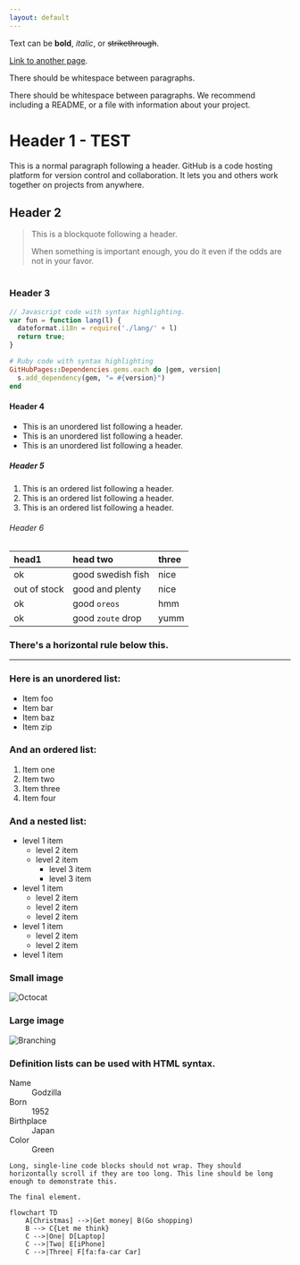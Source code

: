 ```yaml
---
layout: default
---
```


Text can be **bold**, _italic_, or ~~strikethrough~~.

[Link to another page](./another-page.html).

There should be whitespace between paragraphs.

There should be whitespace between paragraphs. We recommend including a README, or a file with information about your project.

# Header 1 - TEST

This is a normal paragraph following a header. GitHub is a code hosting platform for version control and collaboration. It lets you and others work together on projects from anywhere.

## Header 2

> This is a blockquote following a header.
>
> When something is important enough, you do it even if the odds are not in your favor.

<html lang="en">
  <body> <center>
<div class="mxgraph" style="max-width:100%;border:1px solid transparent;" data-mxgraph="{&quot;highlight&quot;:&quot;#0000ff&quot;,&quot;nav&quot;:true,&quot;resize&quot;:true,&quot;toolbar&quot;:&quot;zoom layers tags lightbox&quot;,&quot;edit&quot;:&quot;_blank&quot;,&quot;xml&quot;:&quot;&lt;mxfile host=\&quot;app.diagrams.net\&quot; modified=\&quot;2023-04-15T07:37:58.607Z\&quot; agent=\&quot;Mozilla/5.0 (Windows NT 10.0; Win64; x64) AppleWebKit/537.36 (KHTML, like Gecko) Chrome/112.0.0.0 Safari/537.36\&quot; etag=\&quot;I_ymGwP9hc5M88X2IAPn\&quot; version=\&quot;21.1.8\&quot; type=\&quot;github\&quot;&gt;\n  &lt;diagram name=\&quot;Page-1\&quot; id=\&quot;c7488fd3-1785-93aa-aadb-54a6760d102a\&quot;&gt;\n    &lt;mxGraphModel dx=\&quot;537\&quot; dy=\&quot;947\&quot; grid=\&quot;1\&quot; gridSize=\&quot;10\&quot; guides=\&quot;1\&quot; tooltips=\&quot;1\&quot; connect=\&quot;1\&quot; arrows=\&quot;1\&quot; fold=\&quot;1\&quot; page=\&quot;1\&quot; pageScale=\&quot;1\&quot; pageWidth=\&quot;1100\&quot; pageHeight=\&quot;850\&quot; background=\&quot;none\&quot; math=\&quot;0\&quot; shadow=\&quot;0\&quot;&gt;\n      &lt;root&gt;\n        &lt;mxCell id=\&quot;0\&quot; /&gt;\n        &lt;mxCell id=\&quot;1\&quot; parent=\&quot;0\&quot; /&gt;\n        &lt;mxCell id=\&quot;2b4e8129b02d487f-1\&quot; value=\&quot;Pool\&quot; style=\&quot;swimlane;html=1;childLayout=stackLayout;horizontal=1;startSize=20;horizontalStack=0;rounded=0;shadow=0;labelBackgroundColor=none;strokeWidth=1;fontFamily=Verdana;fontSize=8;align=center;\&quot; parent=\&quot;1\&quot; vertex=\&quot;1\&quot;&gt;\n          &lt;mxGeometry x=\&quot;180\&quot; y=\&quot;70\&quot; width=\&quot;680\&quot; height=\&quot;470\&quot; as=\&quot;geometry\&quot; /&gt;\n        &lt;/mxCell&gt;\n        &lt;mxCell id=\&quot;2b4e8129b02d487f-2\&quot; value=\&quot;Lane 1\&quot; style=\&quot;swimlane;html=1;startSize=20;horizontal=0;\&quot; parent=\&quot;2b4e8129b02d487f-1\&quot; vertex=\&quot;1\&quot;&gt;\n          &lt;mxGeometry y=\&quot;20\&quot; width=\&quot;680\&quot; height=\&quot;150\&quot; as=\&quot;geometry\&quot; /&gt;\n        &lt;/mxCell&gt;\n        &lt;mxCell id=\&quot;2b4e8129b02d487f-18\&quot; style=\&quot;edgeStyle=orthogonalEdgeStyle;rounded=0;html=1;labelBackgroundColor=none;startArrow=none;startFill=0;startSize=5;endArrow=classicThin;endFill=1;endSize=5;jettySize=auto;orthogonalLoop=1;strokeWidth=1;fontFamily=Verdana;fontSize=8\&quot; parent=\&quot;2b4e8129b02d487f-2\&quot; source=\&quot;2b4e8129b02d487f-5\&quot; target=\&quot;2b4e8129b02d487f-6\&quot; edge=\&quot;1\&quot;&gt;\n          &lt;mxGeometry relative=\&quot;1\&quot; as=\&quot;geometry\&quot; /&gt;\n        &lt;/mxCell&gt;\n        &lt;mxCell id=\&quot;2b4e8129b02d487f-5\&quot; value=\&quot;\&quot; style=\&quot;ellipse;whiteSpace=wrap;html=1;rounded=0;shadow=0;labelBackgroundColor=none;strokeWidth=1;fontFamily=Verdana;fontSize=8;align=center;\&quot; parent=\&quot;2b4e8129b02d487f-2\&quot; vertex=\&quot;1\&quot;&gt;\n          &lt;mxGeometry x=\&quot;60\&quot; y=\&quot;60\&quot; width=\&quot;30\&quot; height=\&quot;30\&quot; as=\&quot;geometry\&quot; /&gt;\n        &lt;/mxCell&gt;\n        &lt;mxCell id=\&quot;2b4e8129b02d487f-6\&quot; value=\&quot;\&quot; style=\&quot;rounded=1;whiteSpace=wrap;html=1;shadow=0;labelBackgroundColor=none;strokeWidth=1;fontFamily=Verdana;fontSize=8;align=center;\&quot; parent=\&quot;2b4e8129b02d487f-2\&quot; vertex=\&quot;1\&quot;&gt;\n          &lt;mxGeometry x=\&quot;120\&quot; y=\&quot;56.49999999999997\&quot; width=\&quot;70\&quot; height=\&quot;37\&quot; as=\&quot;geometry\&quot; /&gt;\n        &lt;/mxCell&gt;\n        &lt;mxCell id=\&quot;2b4e8129b02d487f-20\&quot; style=\&quot;edgeStyle=orthogonalEdgeStyle;rounded=0;html=1;labelBackgroundColor=none;startArrow=none;startFill=0;startSize=5;endArrow=classicThin;endFill=1;endSize=5;jettySize=auto;orthogonalLoop=1;strokeWidth=1;fontFamily=Verdana;fontSize=8\&quot; parent=\&quot;2b4e8129b02d487f-2\&quot; source=\&quot;2b4e8129b02d487f-7\&quot; target=\&quot;2b4e8129b02d487f-8\&quot; edge=\&quot;1\&quot;&gt;\n          &lt;mxGeometry relative=\&quot;1\&quot; as=\&quot;geometry\&quot; /&gt;\n        &lt;/mxCell&gt;\n        &lt;mxCell id=\&quot;2b4e8129b02d487f-7\&quot; value=\&quot;\&quot; style=\&quot;rounded=1;whiteSpace=wrap;html=1;shadow=0;labelBackgroundColor=none;strokeWidth=1;fontFamily=Verdana;fontSize=8;align=center;\&quot; parent=\&quot;2b4e8129b02d487f-2\&quot; vertex=\&quot;1\&quot;&gt;\n          &lt;mxGeometry x=\&quot;230\&quot; y=\&quot;56.49999999999997\&quot; width=\&quot;70\&quot; height=\&quot;37\&quot; as=\&quot;geometry\&quot; /&gt;\n        &lt;/mxCell&gt;\n        &lt;mxCell id=\&quot;2b4e8129b02d487f-8\&quot; value=\&quot;\&quot; style=\&quot;ellipse;whiteSpace=wrap;html=1;rounded=0;shadow=0;labelBackgroundColor=none;strokeWidth=2;fontFamily=Verdana;fontSize=8;align=center;\&quot; parent=\&quot;2b4e8129b02d487f-2\&quot; vertex=\&quot;1\&quot;&gt;\n          &lt;mxGeometry x=\&quot;330\&quot; y=\&quot;60\&quot; width=\&quot;30\&quot; height=\&quot;30\&quot; as=\&quot;geometry\&quot; /&gt;\n        &lt;/mxCell&gt;\n        &lt;mxCell id=\&quot;2b4e8129b02d487f-22\&quot; style=\&quot;edgeStyle=orthogonalEdgeStyle;rounded=0;html=1;entryX=0;entryY=0.5;labelBackgroundColor=none;startArrow=none;startFill=0;startSize=5;endArrow=classicThin;endFill=1;endSize=5;jettySize=auto;orthogonalLoop=1;strokeWidth=1;fontFamily=Verdana;fontSize=8\&quot; parent=\&quot;2b4e8129b02d487f-2\&quot; source=\&quot;2b4e8129b02d487f-9\&quot; target=\&quot;2b4e8129b02d487f-10\&quot; edge=\&quot;1\&quot;&gt;\n          &lt;mxGeometry relative=\&quot;1\&quot; as=\&quot;geometry\&quot; /&gt;\n        &lt;/mxCell&gt;\n        &lt;mxCell id=\&quot;2b4e8129b02d487f-9\&quot; value=\&quot;\&quot; style=\&quot;rounded=1;whiteSpace=wrap;html=1;shadow=0;labelBackgroundColor=none;strokeWidth=1;fontFamily=Verdana;fontSize=8;align=center;\&quot; parent=\&quot;2b4e8129b02d487f-2\&quot; vertex=\&quot;1\&quot;&gt;\n          &lt;mxGeometry x=\&quot;420\&quot; y=\&quot;56.49999999999997\&quot; width=\&quot;70\&quot; height=\&quot;37\&quot; as=\&quot;geometry\&quot; /&gt;\n        &lt;/mxCell&gt;\n        &lt;mxCell id=\&quot;2b4e8129b02d487f-23\&quot; style=\&quot;edgeStyle=orthogonalEdgeStyle;rounded=0;html=1;labelBackgroundColor=none;startArrow=none;startFill=0;startSize=5;endArrow=classicThin;endFill=1;endSize=5;jettySize=auto;orthogonalLoop=1;strokeWidth=1;fontFamily=Verdana;fontSize=8\&quot; parent=\&quot;2b4e8129b02d487f-2\&quot; source=\&quot;2b4e8129b02d487f-10\&quot; target=\&quot;2b4e8129b02d487f-11\&quot; edge=\&quot;1\&quot;&gt;\n          &lt;mxGeometry relative=\&quot;1\&quot; as=\&quot;geometry\&quot; /&gt;\n        &lt;/mxCell&gt;\n        &lt;mxCell id=\&quot;2b4e8129b02d487f-10\&quot; value=\&quot;\&quot; style=\&quot;shape=mxgraph.bpmn.shape;html=1;verticalLabelPosition=bottom;labelBackgroundColor=#ffffff;verticalAlign=top;perimeter=rhombusPerimeter;background=gateway;outline=none;symbol=parallelGw;rounded=1;shadow=0;strokeWidth=1;fontFamily=Verdana;fontSize=8;align=center;\&quot; parent=\&quot;2b4e8129b02d487f-2\&quot; vertex=\&quot;1\&quot;&gt;\n          &lt;mxGeometry x=\&quot;550\&quot; y=\&quot;60\&quot; width=\&quot;30\&quot; height=\&quot;30\&quot; as=\&quot;geometry\&quot; /&gt;\n        &lt;/mxCell&gt;\n        &lt;mxCell id=\&quot;2b4e8129b02d487f-11\&quot; value=\&quot;\&quot; style=\&quot;ellipse;whiteSpace=wrap;html=1;rounded=0;shadow=0;labelBackgroundColor=none;strokeWidth=2;fontFamily=Verdana;fontSize=8;align=center;\&quot; parent=\&quot;2b4e8129b02d487f-2\&quot; vertex=\&quot;1\&quot;&gt;\n          &lt;mxGeometry x=\&quot;610\&quot; y=\&quot;60\&quot; width=\&quot;30\&quot; height=\&quot;30\&quot; as=\&quot;geometry\&quot; /&gt;\n        &lt;/mxCell&gt;\n        &lt;mxCell id=\&quot;2b4e8129b02d487f-3\&quot; value=\&quot;Lane 2\&quot; style=\&quot;swimlane;html=1;startSize=20;horizontal=0;\&quot; parent=\&quot;2b4e8129b02d487f-1\&quot; vertex=\&quot;1\&quot;&gt;\n          &lt;mxGeometry y=\&quot;170\&quot; width=\&quot;680\&quot; height=\&quot;150\&quot; as=\&quot;geometry\&quot; /&gt;\n        &lt;/mxCell&gt;\n        &lt;mxCell id=\&quot;2b4e8129b02d487f-26\&quot; style=\&quot;edgeStyle=orthogonalEdgeStyle;rounded=0;html=1;labelBackgroundColor=none;startArrow=none;startFill=0;startSize=5;endArrow=classicThin;endFill=1;endSize=5;jettySize=auto;orthogonalLoop=1;strokeWidth=1;fontFamily=Verdana;fontSize=8\&quot; parent=\&quot;2b4e8129b02d487f-3\&quot; source=\&quot;2b4e8129b02d487f-12\&quot; target=\&quot;2b4e8129b02d487f-13\&quot; edge=\&quot;1\&quot;&gt;\n          &lt;mxGeometry relative=\&quot;1\&quot; as=\&quot;geometry\&quot; /&gt;\n        &lt;/mxCell&gt;\n        &lt;mxCell id=\&quot;2b4e8129b02d487f-12\&quot; value=\&quot;\&quot; style=\&quot;rounded=1;whiteSpace=wrap;html=1;shadow=0;labelBackgroundColor=none;strokeWidth=1;fontFamily=Verdana;fontSize=8;align=center;\&quot; parent=\&quot;2b4e8129b02d487f-3\&quot; vertex=\&quot;1\&quot;&gt;\n          &lt;mxGeometry x=\&quot;120\&quot; y=\&quot;49.99999999999996\&quot; width=\&quot;70\&quot; height=\&quot;37\&quot; as=\&quot;geometry\&quot; /&gt;\n        &lt;/mxCell&gt;\n        &lt;mxCell id=\&quot;2b4e8129b02d487f-13\&quot; value=\&quot;\&quot; style=\&quot;strokeWidth=1;html=1;shape=mxgraph.flowchart.decision;whiteSpace=wrap;rounded=1;shadow=0;labelBackgroundColor=none;fontFamily=Verdana;fontSize=8;align=center;\&quot; parent=\&quot;2b4e8129b02d487f-3\&quot; vertex=\&quot;1\&quot;&gt;\n          &lt;mxGeometry x=\&quot;250\&quot; y=\&quot;53.499999999999915\&quot; width=\&quot;30\&quot; height=\&quot;30\&quot; as=\&quot;geometry\&quot; /&gt;\n        &lt;/mxCell&gt;\n        &lt;mxCell id=\&quot;2b4e8129b02d487f-4\&quot; value=\&quot;Lane 3\&quot; style=\&quot;swimlane;html=1;startSize=20;horizontal=0;\&quot; parent=\&quot;2b4e8129b02d487f-1\&quot; vertex=\&quot;1\&quot;&gt;\n          &lt;mxGeometry y=\&quot;320\&quot; width=\&quot;680\&quot; height=\&quot;150\&quot; as=\&quot;geometry\&quot; /&gt;\n        &lt;/mxCell&gt;\n        &lt;mxCell id=\&quot;2b4e8129b02d487f-28\&quot; style=\&quot;edgeStyle=orthogonalEdgeStyle;rounded=0;html=1;labelBackgroundColor=none;startArrow=none;startFill=0;startSize=5;endArrow=classicThin;endFill=1;endSize=5;jettySize=auto;orthogonalLoop=1;strokeWidth=1;fontFamily=Verdana;fontSize=8;\&quot; parent=\&quot;2b4e8129b02d487f-4\&quot; source=\&quot;2b4e8129b02d487f-14\&quot; target=\&quot;2b4e8129b02d487f-15\&quot; edge=\&quot;1\&quot;&gt;\n          &lt;mxGeometry relative=\&quot;1\&quot; as=\&quot;geometry\&quot; /&gt;\n        &lt;/mxCell&gt;\n        &lt;mxCell id=\&quot;2b4e8129b02d487f-14\&quot; value=\&quot;\&quot; style=\&quot;rounded=1;whiteSpace=wrap;html=1;shadow=0;labelBackgroundColor=none;strokeWidth=1;fontFamily=Verdana;fontSize=8;align=center;\&quot; parent=\&quot;2b4e8129b02d487f-4\&quot; vertex=\&quot;1\&quot;&gt;\n          &lt;mxGeometry x=\&quot;230\&quot; y=\&quot;57.00000000000003\&quot; width=\&quot;70\&quot; height=\&quot;37\&quot; as=\&quot;geometry\&quot; /&gt;\n        &lt;/mxCell&gt;\n        &lt;mxCell id=\&quot;2b4e8129b02d487f-29\&quot; value=\&quot;Yes\&quot; style=\&quot;edgeStyle=orthogonalEdgeStyle;rounded=0;html=1;entryX=0;entryY=0.5;labelBackgroundColor=none;startArrow=none;startFill=0;startSize=5;endArrow=classicThin;endFill=1;endSize=5;jettySize=auto;orthogonalLoop=1;strokeWidth=1;fontFamily=Verdana;fontSize=8\&quot; parent=\&quot;2b4e8129b02d487f-4\&quot; source=\&quot;2b4e8129b02d487f-15\&quot; target=\&quot;2b4e8129b02d487f-16\&quot; edge=\&quot;1\&quot;&gt;\n          &lt;mxGeometry x=\&quot;-0.5006\&quot; y=\&quot;6\&quot; relative=\&quot;1\&quot; as=\&quot;geometry\&quot;&gt;\n            &lt;mxPoint as=\&quot;offset\&quot; /&gt;\n          &lt;/mxGeometry&gt;\n        &lt;/mxCell&gt;\n        &lt;mxCell id=\&quot;2b4e8129b02d487f-15\&quot; value=\&quot;\&quot; style=\&quot;strokeWidth=1;html=1;shape=mxgraph.flowchart.decision;whiteSpace=wrap;rounded=1;shadow=0;labelBackgroundColor=none;fontFamily=Verdana;fontSize=8;align=center;\&quot; parent=\&quot;2b4e8129b02d487f-4\&quot; vertex=\&quot;1\&quot;&gt;\n          &lt;mxGeometry x=\&quot;330\&quot; y=\&quot;60.500000000000064\&quot; width=\&quot;30\&quot; height=\&quot;30\&quot; as=\&quot;geometry\&quot; /&gt;\n        &lt;/mxCell&gt;\n        &lt;mxCell id=\&quot;2b4e8129b02d487f-30\&quot; style=\&quot;edgeStyle=orthogonalEdgeStyle;rounded=0;html=1;labelBackgroundColor=none;startArrow=none;startFill=0;startSize=5;endArrow=classicThin;endFill=1;endSize=5;jettySize=auto;orthogonalLoop=1;strokeColor=#000000;strokeWidth=1;fontFamily=Verdana;fontSize=8;fontColor=#000000;\&quot; parent=\&quot;2b4e8129b02d487f-4\&quot; source=\&quot;2b4e8129b02d487f-16\&quot; target=\&quot;2b4e8129b02d487f-17\&quot; edge=\&quot;1\&quot;&gt;\n          &lt;mxGeometry relative=\&quot;1\&quot; as=\&quot;geometry\&quot; /&gt;\n        &lt;/mxCell&gt;\n        &lt;mxCell id=\&quot;2b4e8129b02d487f-16\&quot; value=\&quot;\&quot; style=\&quot;shape=mxgraph.bpmn.shape;html=1;verticalLabelPosition=bottom;labelBackgroundColor=#ffffff;verticalAlign=top;perimeter=rhombusPerimeter;background=gateway;outline=none;symbol=parallelGw;rounded=1;shadow=0;strokeWidth=1;fontFamily=Verdana;fontSize=8;align=center;\&quot; parent=\&quot;2b4e8129b02d487f-4\&quot; vertex=\&quot;1\&quot;&gt;\n          &lt;mxGeometry x=\&quot;440\&quot; y=\&quot;60.500000000000064\&quot; width=\&quot;30\&quot; height=\&quot;30\&quot; as=\&quot;geometry\&quot; /&gt;\n        &lt;/mxCell&gt;\n        &lt;mxCell id=\&quot;2b4e8129b02d487f-17\&quot; value=\&quot;\&quot; style=\&quot;rounded=1;whiteSpace=wrap;html=1;shadow=0;labelBackgroundColor=none;strokeWidth=1;fontFamily=Verdana;fontSize=8;align=center;\&quot; parent=\&quot;2b4e8129b02d487f-4\&quot; vertex=\&quot;1\&quot;&gt;\n          &lt;mxGeometry x=\&quot;530\&quot; y=\&quot;57\&quot; width=\&quot;70\&quot; height=\&quot;37\&quot; as=\&quot;geometry\&quot; /&gt;\n        &lt;/mxCell&gt;\n        &lt;mxCell id=\&quot;2b4e8129b02d487f-24\&quot; style=\&quot;edgeStyle=orthogonalEdgeStyle;rounded=0;html=1;labelBackgroundColor=none;startArrow=none;startFill=0;startSize=5;endArrow=classicThin;endFill=1;endSize=5;jettySize=auto;orthogonalLoop=1;strokeWidth=1;fontFamily=Verdana;fontSize=8\&quot; parent=\&quot;2b4e8129b02d487f-1\&quot; source=\&quot;2b4e8129b02d487f-6\&quot; target=\&quot;2b4e8129b02d487f-12\&quot; edge=\&quot;1\&quot;&gt;\n          &lt;mxGeometry relative=\&quot;1\&quot; as=\&quot;geometry\&quot; /&gt;\n        &lt;/mxCell&gt;\n        &lt;mxCell id=\&quot;2b4e8129b02d487f-25\&quot; value=\&quot;No\&quot; style=\&quot;edgeStyle=orthogonalEdgeStyle;rounded=0;html=1;labelBackgroundColor=none;startArrow=none;startFill=0;startSize=5;endArrow=classicThin;endFill=1;endSize=5;jettySize=auto;orthogonalLoop=1;strokeWidth=1;fontFamily=Verdana;fontSize=8\&quot; parent=\&quot;2b4e8129b02d487f-1\&quot; source=\&quot;2b4e8129b02d487f-13\&quot; target=\&quot;2b4e8129b02d487f-7\&quot; edge=\&quot;1\&quot;&gt;\n          &lt;mxGeometry x=\&quot;-0.9364\&quot; y=\&quot;-15\&quot; relative=\&quot;1\&quot; as=\&quot;geometry\&quot;&gt;\n            &lt;mxPoint as=\&quot;offset\&quot; /&gt;\n          &lt;/mxGeometry&gt;\n        &lt;/mxCell&gt;\n        &lt;mxCell id=\&quot;2b4e8129b02d487f-27\&quot; value=\&quot;Yes\&quot; style=\&quot;edgeStyle=orthogonalEdgeStyle;rounded=0;html=1;labelBackgroundColor=none;startArrow=none;startFill=0;startSize=5;endArrow=classicThin;endFill=1;endSize=5;jettySize=auto;orthogonalLoop=1;strokeWidth=1;fontFamily=Verdana;fontSize=8\&quot; parent=\&quot;2b4e8129b02d487f-1\&quot; source=\&quot;2b4e8129b02d487f-13\&quot; target=\&quot;2b4e8129b02d487f-14\&quot; edge=\&quot;1\&quot;&gt;\n          &lt;mxGeometry x=\&quot;-0.8947\&quot; y=\&quot;15\&quot; relative=\&quot;1\&quot; as=\&quot;geometry\&quot;&gt;\n            &lt;mxPoint as=\&quot;offset\&quot; /&gt;\n          &lt;/mxGeometry&gt;\n        &lt;/mxCell&gt;\n        &lt;mxCell id=\&quot;2b4e8129b02d487f-31\&quot; style=\&quot;edgeStyle=orthogonalEdgeStyle;rounded=0;html=1;entryX=0.5;entryY=1;labelBackgroundColor=none;startArrow=none;startFill=0;startSize=5;endArrow=classicThin;endFill=1;endSize=5;jettySize=auto;orthogonalLoop=1;strokeWidth=1;fontFamily=Verdana;fontSize=8\&quot; parent=\&quot;2b4e8129b02d487f-1\&quot; source=\&quot;2b4e8129b02d487f-17\&quot; target=\&quot;2b4e8129b02d487f-10\&quot; edge=\&quot;1\&quot;&gt;\n          &lt;mxGeometry relative=\&quot;1\&quot; as=\&quot;geometry\&quot; /&gt;\n        &lt;/mxCell&gt;\n        &lt;mxCell id=\&quot;2b4e8129b02d487f-32\&quot; value=\&quot;No\&quot; style=\&quot;edgeStyle=orthogonalEdgeStyle;rounded=0;html=1;labelBackgroundColor=none;startArrow=none;startFill=0;startSize=5;endArrow=classicThin;endFill=1;endSize=5;jettySize=auto;orthogonalLoop=1;strokeWidth=1;fontFamily=Verdana;fontSize=8\&quot; parent=\&quot;2b4e8129b02d487f-1\&quot; source=\&quot;2b4e8129b02d487f-15\&quot; target=\&quot;2b4e8129b02d487f-12\&quot; edge=\&quot;1\&quot;&gt;\n          &lt;mxGeometry x=\&quot;-0.9529\&quot; y=\&quot;15\&quot; relative=\&quot;1\&quot; as=\&quot;geometry\&quot;&gt;\n            &lt;Array as=\&quot;points\&quot;&gt;\n              &lt;mxPoint x=\&quot;345\&quot; y=\&quot;440\&quot; /&gt;\n              &lt;mxPoint x=\&quot;155\&quot; y=\&quot;440\&quot; /&gt;\n            &lt;/Array&gt;\n            &lt;mxPoint as=\&quot;offset\&quot; /&gt;\n          &lt;/mxGeometry&gt;\n        &lt;/mxCell&gt;\n        &lt;mxCell id=\&quot;2b4e8129b02d487f-33\&quot; style=\&quot;edgeStyle=orthogonalEdgeStyle;rounded=0;html=1;labelBackgroundColor=none;startArrow=none;startFill=0;startSize=5;endArrow=classicThin;endFill=1;endSize=5;jettySize=auto;orthogonalLoop=1;strokeWidth=1;fontFamily=Verdana;fontSize=8\&quot; parent=\&quot;2b4e8129b02d487f-1\&quot; source=\&quot;2b4e8129b02d487f-16\&quot; target=\&quot;2b4e8129b02d487f-9\&quot; edge=\&quot;1\&quot;&gt;\n          &lt;mxGeometry relative=\&quot;1\&quot; as=\&quot;geometry\&quot; /&gt;\n        &lt;/mxCell&gt;\n      &lt;/root&gt;\n    &lt;/mxGraphModel&gt;\n  &lt;/diagram&gt;\n&lt;/mxfile&gt;\n&quot;}"></div>
<script type="text/javascript" src="https://viewer.diagrams.net/js/viewer-static.min.js"></script>
    </center>
  </body>
</html>



### Header 3

```js
// Javascript code with syntax highlighting.
var fun = function lang(l) {
  dateformat.i18n = require('./lang/' + l)
  return true;
}
```

```ruby
# Ruby code with syntax highlighting
GitHubPages::Dependencies.gems.each do |gem, version|
  s.add_dependency(gem, "= #{version}")
end
```

#### Header 4

*   This is an unordered list following a header.
*   This is an unordered list following a header.
*   This is an unordered list following a header.

##### Header 5

1.  This is an ordered list following a header.
2.  This is an ordered list following a header.
3.  This is an ordered list following a header.

###### Header 6

| head1        | head two          | three |
|:-------------|:------------------|:------|
| ok           | good swedish fish | nice  |
| out of stock | good and plenty   | nice  |
| ok           | good `oreos`      | hmm   |
| ok           | good `zoute` drop | yumm  |

### There's a horizontal rule below this.

* * *

### Here is an unordered list:

*   Item foo
*   Item bar
*   Item baz
*   Item zip

### And an ordered list:

1.  Item one
1.  Item two
1.  Item three
1.  Item four

### And a nested list:

- level 1 item
  - level 2 item
  - level 2 item
    - level 3 item
    - level 3 item
- level 1 item
  - level 2 item
  - level 2 item
  - level 2 item
- level 1 item
  - level 2 item
  - level 2 item
- level 1 item

### Small image

![Octocat](https://github.githubassets.com/images/icons/emoji/octocat.png)

### Large image

![Branching](https://guides.github.com/activities/hello-world/branching.png)


### Definition lists can be used with HTML syntax.

<dl>
<dt>Name</dt>
<dd>Godzilla</dd>
<dt>Born</dt>
<dd>1952</dd>
<dt>Birthplace</dt>
<dd>Japan</dd>
<dt>Color</dt>
<dd>Green</dd>
</dl>
   

```
Long, single-line code blocks should not wrap. They should horizontally scroll if they are too long. This line should be long enough to demonstrate this.
```

```
The final element.
```

```mermaid
flowchart TD
    A[Christmas] -->|Get money| B(Go shopping)
    B --> C{Let me think}
    C -->|One| D[Laptop]
    C -->|Two| E[iPhone]
    C -->|Three| F[fa:fa-car Car]
    

